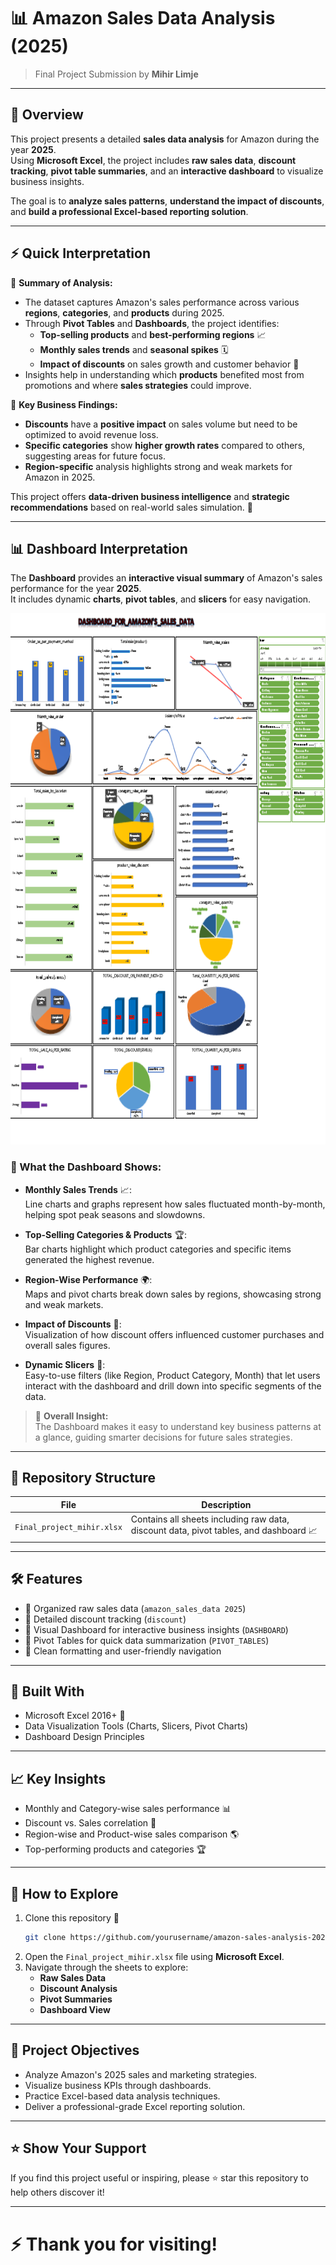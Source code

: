 
# 📊 Amazon Sales Data Analysis (2025)

> Final Project Submission by **Mihir Limje**

---

## 📑 Overview

This project presents a detailed **sales data analysis** for Amazon during the year **2025**.  
Using **Microsoft Excel**, the project includes **raw sales data**, **discount tracking**, **pivot table summaries**, and an **interactive dashboard** to visualize business insights.

The goal is to **analyze sales patterns**, **understand the impact of discounts**, and **build a professional Excel-based reporting solution**.

---

## ⚡ Quick Interpretation

📌 **Summary of Analysis:**

- The dataset captures Amazon's sales performance across various **regions**, **categories**, and **products** during 2025.
- Through **Pivot Tables** and **Dashboards**, the project identifies:
  - **Top-selling products** and **best-performing regions** 📈
  - **Monthly sales trends** and **seasonal spikes** 🗓️
  - **Impact of discounts** on sales growth and customer behavior 💸
- Insights help in understanding which **products** benefited most from promotions and where **sales strategies** could improve.

📌 **Key Business Findings:**

- **Discounts** have a **positive impact** on sales volume but need to be optimized to avoid revenue loss.
- **Specific categories** show **higher growth rates** compared to others, suggesting areas for future focus.
- **Region-specific** analysis highlights strong and weak markets for Amazon in 2025.

This project offers **data-driven business intelligence** and **strategic recommendations** based on real-world sales simulation. 🚀

---

## 📊 Dashboard Interpretation

The **Dashboard** provides an **interactive visual summary** of Amazon's sales performance for the year **2025**.  
It includes dynamic **charts**, **pivot tables**, and **slicers** for easy navigation.

<img src="dashboard.png" height=850px width="1250px">

### 🎯 What the Dashboard Shows:

- **Monthly Sales Trends** 📈:  
  Line charts and graphs represent how sales fluctuated month-by-month, helping spot peak seasons and slowdowns.

- **Top-Selling Categories & Products** 🏆:  
  Bar charts highlight which product categories and specific items generated the highest revenue.

- **Region-Wise Performance** 🌍:  
  Maps and pivot charts break down sales by regions, showcasing strong and weak markets.

- **Impact of Discounts** 💸:  
  Visualization of how discount offers influenced customer purchases and overall sales figures.

- **Dynamic Slicers** 🧩:  
  Easy-to-use filters (like Region, Product Category, Month) that let users interact with the dashboard and drill down into specific segments of the data.

> 🚀 **Overall Insight:**  
> The Dashboard makes it easy to understand key business patterns at a glance, guiding smarter decisions for future sales strategies.

---

## 📂 Repository Structure

| File | Description |
|-----|-------------|
| `Final_project_mihir.xlsx` | Contains all sheets including raw data, discount data, pivot tables, and dashboard 📈 |

---

## 🛠 Features

- 📌 Organized raw sales data (`amazon_sales_data 2025`)
- 📌 Detailed discount tracking (`discount`)
- 📌 Visual Dashboard for interactive business insights (`DASHBOARD`)
- 📌 Pivot Tables for quick data summarization (`PIVOT_TABLES`)
- 📌 Clean formatting and user-friendly navigation

---

## 🧰 Built With

- Microsoft Excel 2016+ 📗
- Data Visualization Tools (Charts, Slicers, Pivot Charts)
- Dashboard Design Principles

---

## 📈 Key Insights

- Monthly and Category-wise sales performance 📊
- Discount vs. Sales correlation 💸
- Region-wise and Product-wise sales comparison 🌎
- Top-performing products and categories 🏆

---

## 🚀 How to Explore

1. Clone this repository 🔽
   ```bash
   git clone https://github.com/yourusername/amazon-sales-analysis-2025.git
   ```
2. Open the `Final_project_mihir.xlsx` file using **Microsoft Excel**.
3. Navigate through the sheets to explore:
   - **Raw Sales Data**
   - **Discount Analysis**
   - **Pivot Summaries**
   - **Dashboard View**

---

## 🎯 Project Objectives

- Analyze Amazon's 2025 sales and marketing strategies.
- Visualize business KPIs through dashboards.
- Practice Excel-based data analysis techniques.
- Deliver a professional-grade Excel reporting solution.

---

## ⭐ Show Your Support

If you find this project useful or inspiring, please ⭐ star this repository to help others discover it!

---

# ⚡ Thank you for visiting!
